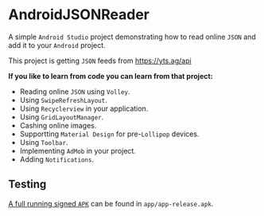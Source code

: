 # AndroidJSONReader
A simple ```Android Studio``` project demonstrating how to read online ```JSON``` and add it to your ```Android``` project.

This project is getting ```JSON``` feeds from https://yts.ag/api

<b>If you like to learn from code you can learn from that project:</b>
* Reading online ```JSON``` using ```Volley```.
* Using ```SwipeRefreshLayout```.
* Using ```Recyclerview``` in your application.
* Using ```GridLayoutManager```.
* Cashing online images.
* Supportting ```Material Design``` for pre-```Lollipop``` devices.
* Using ```Toolbar```.
* Implementing ```AdMob``` in your project.
* Adding ```Notifications```.

## Testing
[A full running signed ```APK```](app/app-release.apk) can be found in ```app/app-release.apk```.
